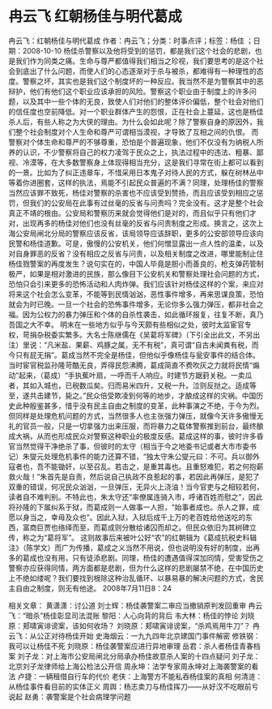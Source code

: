 # 冉云飞  红朝杨佳与明代葛成

冉云飞：红朝杨佳与明代葛成
作者：冉云飞；分类：时事点评；标签：杨佳 ；日期：2008-10-10
杨佳杀警察以及他将受到的惩罚，都是我们这个社会的悲剧，也是我们作为同类之痛。生命与尊严都值得我们相当之珍视，我们要思考的是这个社会到底出了什么问题，而使人们的心态逐渐对于杀与被杀，都难得有一种理性的态度。警察之坏，其实也是我们这个制度坏的一种反应。我当然不是为警察其中的恶辩护，他们有他们这个职业应该承担的风险。警察这个职业由于制度上的许多问题，以及其中一些个体的无良，致使人们对他们的整体评价偏低，整个社会对他们的信任度也空前降低。对一个职业群体产生的怨恨，正在社会上蔓延，这也是杨佳杀人后，有些人称之为大侠的理由。为什么会如此呢？除了警察自身的原因外，我们整个社会制度对个人生命和尊严可谓相当漠视，才导致了互相之间的仇恨。
而警察对个体生命和尊严的不够尊重，恐怕是个普遍现象，他们不仅没有为纳税人所养的认识，不少警察将自己的权力凌驾于民众之上，执法过程中的违法、粗暴、鄙视、冷漠等，在大多数警察身上体现得相当充分，这是我们寻常在街上都可以看到的一景。比如为了纠正违章车，不惜采用日本鬼子对待人民的方式，躲在树林丛中等着你进圈套，这样的执法，焉能不引起民众普遍的不满？同理，处理杨佳的警察当然应该罪不致死，杨佳对警察的杀害也不应该受到赞扬，而且应该受到相应之惩罚，但我们的公安局在此事有过丝毫的反省与问责吗？完全没有。这才是整个社会真正不靖的根由。公安局和警察历来就会觉得他们是对的，而且似乎只有他们才对，出现再多的杨佳对他们也没有丝毫的反省与问责制度之形成。换言之，这次上海公安局闸北分局的警察应该反省，该局领导应该辞职，更多的公安部领导应该向民警和杨佳道歉。可是，傲慢的公安机关，他们何憎显露出一点人性的温柔，以及对自身罪恶的反省？没有相应之反省与问责，以及相关制度之改进，哪里能制止住杨佳戮警案的再度发生？说句实在的，中国人毕竟是胆小而善良的，枪支弹药管制极严，如果是相对激进的民族，那么像目下公安机关和警察处理社会问题的方式，恐怕只会引来更多的恐怖活动和人肉炸弹。我们应该针对杨佳这样的个案，来应对将来这个社会怎么变革，不能等到民情汹汹，恶性事件增多，再来思谋良策，恐怕就会为时已晚。一旦一个社会的恐怖事件增多，无论你多么强力弹压，都非社会之福。因为公权力的暴力弹压和个体的自杀性袭击，如此循环报复，往复不断，真乃吾国之大不幸。
明末在一些地方似乎与今天颇有些相似之处，彼时太监宦官专权，苛捐杂税委实繁多。大名士陈继儒在《吴葛将军碑》（下引全出此文，不另出注）里说：“凡米盐、果薪、鸡豚之属，无不有税”，真可谓“自古未闻粪有税，而今只有屁无捐”。葛成当然不完全是杨佳，但他似乎像杨佳与瓮安事件的结合体。当时宦官税监孙隆苛酷无良，弄得民怨沸腾，葛成简直不费吹灰之力就将民情“煽动”起来，（葛成）“手执蕉叶扇，一呼而千人响应。时建节方踞葑关税。一卖瓜者，其如入城也，已税数瓜矣。归而易米四升，又税一升。泣则反挞之。适成等至，遂共击建节，毙之。”民众倍受欺凌到何等的地步，才酿成这样的灾祸。中国历史此种殷鉴甚多，惜乎没有民主自由之制度的变革，此种事演之不绝，于今为烈。但同样是处理危机问题的方式，当然很多人也主张强力弹压，就像今天许多傲慢无礼的官员一般，只是一切拿强力出来压服，而将暴力之载体警察推到前台，最终酿成大祸，从而也形成民众对警察这种职业的极度反感。葛成这样的事，彼时许多昏官当然觉得干净绝杀了事，但彼时的太守（相当于今之地委书记或者大市市委书记）朱燮元处理危机事件的能力还算不错，“独太守朱公燮元曰：不可。兵以御外寇者也，吾不能锄奸，以至召乱。若击之，是重其毒也。且重怒难犯，若之何抱薪救火哉！”朱首先是自责，然后说自己执政不良惹起的事，若因此再弹压，是犯了双重的错误，何况民众汹汹，一旦弹压，无异火上浇油！当今官吏与之相较若何，读者自不难判别。不特此也，朱太守还“率僚属连骑入市，呼诸百姓而慰之”，因此将孙隆的下属纠系于狱，而葛成则一人做事一人担，“始事者成也。杀人之罪，成愿以身当之，幸毋及众也”。因此入狱，入狱后成千上万的老百姓给他送吃的东西，富商巨贾也络绎而至，而葛成则分散给诸囚而却之。但民众依旧为其树碑立传，称之为“葛将军”。
这则故事后来被叶公好“农”的红朝辑为《葛成抗税史料辑注》（陈学文）而广为传播，葛成之义当然不用说，但也说明没有好的制度，出再多的葛成也没有用，只有徒添悲剧。同理，杨佳的遭遇值得深加同情，受害受伤之警察亦应获得同情，两方面都是悲剧，但为什么这样的悲剧屡禁不绝，在中国历史上不绝如缕呢？我们要找到根除这种治乱循环、以暴易暴的解决问题的方式，舍民主自由之制度，则无有他途。
2008年7月11日8：24

相关文章：
黄潇潇：讨公道
刘士辉：杨佳袭警案二审应当撤销原判发回重审
冉云飞：“暗杀”杨佳彰显司法混账
黎阳：人心向背的背后
韦大林：杨佳的悖论
刘晓原：郏啸寅诽谤案，该如何收场？
刘晓原：郏啸寅诽谤案，“杀鸡焉用牛刀”？
冉云飞：从公正对待杨佳开始
史海烟云：一九九四年北京建国门事件解密
修铁钢：我可以让杨佳不死
刘晓原：杨佳袭警案应进行异地审理
岳君：杀人者杨佳青春档案
刘子龙：对上海市公安局闸北分局承办杨佳故意杀人案的十四点疑问
刘子龙：北京刘子龙律师给上海公检法公开信
周永坤：法学专家周永坤对上海袭警案的看法
卢捷：一辆租借自行车的代价
老侠：上海警方不能私吞杨佳案的真相
何清涟：从杨佳事件看目前的实体正义
周舆：杨志卖刀与杨佳挥刀——从好汉不吃眼前亏说起
赵勇：袭警案是个社会病理学问题